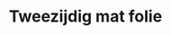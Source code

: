 ---
title: Tweezijdig mat folie
description: Ons assortiment van tweezijdig mat folie.
category: folie
details: ['Foliedikte: 32 micron', 'Formaat: alles op maat', 'Verkoopeenheid: zowel op rol als vel']
image: tweezijdig_mat_folie.jpg
---